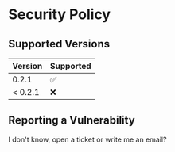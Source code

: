 # Security Policy

## Supported Versions

| Version | Supported          |
| ------- | ------------------ |
| 0.2.1   | :white_check_mark: |
| < 0.2.1 | :x:                |

## Reporting a Vulnerability

I don't know, open a ticket or write me an email?
